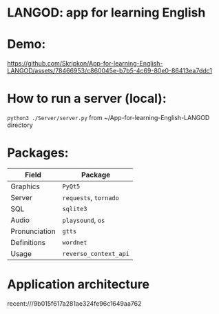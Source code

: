 # LANGOD: app for learning English

# Demo:

https://github.com/Skripkon/App-for-learning-English-LANGOD/assets/78466953/c860045e-b7b5-4c69-80e0-86413ea7ddc1

# How to run a server (local):

```python3 ./Server/server.py``` from ~/App-for-learning-English-LANGOD directory

# Packages:

| Field         | Package               |
| ------------- | --------------------- |
| Graphics      | ```PyQt5```                 |
| Server        | ```requests```, ```tornado```     |
| SQL           | ```sqlite3```               |
| Audio         | ```playsound```, ```os```         |
| Pronunciation | ```gtts```                  |
| Definitions   | ```wordnet```               |
| Usage         | ```reverso_context_api```   |

# Application architecture

recent:///9b015f617a281ae324fe96c1649aa762
